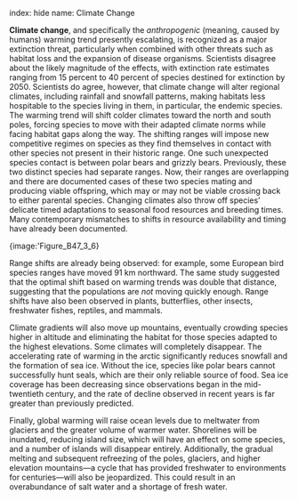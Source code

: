 index: hide
name: Climate Change

 **Climate change**, and specifically the  *anthropogenic* (meaning, caused by humans) warming trend presently escalating, is recognized as a major extinction threat, particularly when combined with other threats such as habitat loss and the expansion of disease organisms. Scientists disagree about the likely magnitude of the effects, with extinction rate estimates ranging from 15 percent to 40 percent of species destined for extinction by 2050. Scientists do agree, however, that climate change will alter regional climates, including rainfall and snowfall patterns, making habitats less hospitable to the species living in them, in particular, the endemic species. The warming trend will shift colder climates toward the north and south poles, forcing species to move with their adapted climate norms while facing habitat gaps along the way. The shifting ranges will impose new competitive regimes on species as they find themselves in contact with other species not present in their historic range. One such unexpected species contact is between polar bears and grizzly bears. Previously, these two distinct species had separate ranges. Now, their ranges are overlapping and there are documented cases of these two species mating and producing viable offspring, which may or may not be viable crossing back to either parental species. Changing climates also throw off species’ delicate timed adaptations to seasonal food resources and breeding times. Many contemporary mismatches to shifts in resource availability and timing have already been documented.


{image:'Figure_B47_3_6}
        

Range shifts are already being observed: for example, some European bird species ranges have moved 91 km northward. The same study suggested that the optimal shift based on warming trends was double that distance, suggesting that the populations are  *not* moving quickly enough. Range shifts have also been observed in plants, butterflies, other insects, freshwater fishes, reptiles, and mammals.

Climate gradients will also move up mountains, eventually crowding species higher in altitude and eliminating the habitat for those species adapted to the highest elevations. Some climates will completely disappear. The accelerating rate of warming in the arctic significantly reduces snowfall and the formation of sea ice.  Without the ice, species like polar bears cannot successfully hunt seals, which are their only reliable source of food. Sea ice coverage has been decreasing since observations began in the mid-twentieth century, and the rate of decline observed in recent years is far greater than previously predicted.

Finally, global warming will raise ocean levels due to meltwater from glaciers and the greater volume of warmer water. Shorelines will be inundated, reducing island size, which will have an effect on some species, and a number of islands will disappear entirely. Additionally, the gradual melting and subsequent refreezing of the poles, glaciers, and higher elevation mountains—a cycle that has provided freshwater to environments for centuries—will also be jeopardized. This could result in an overabundance of salt water and a shortage of fresh water.
